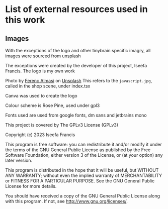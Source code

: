 # List of external resources used in this work

## Images

With the exceptions of the logo and other tinybrain specific imagry, all images were sourced from unsplash

The exceptions were created by the developer of this project, Iseefa Francis. The logo is my own work

Photo by <a href="https://unsplash.com/@flowforfrank?utm_source=unsplash&utm_medium=referral&utm_content=creditCopyText">Ferenc Almasi</a> on <a href="https://unsplash.com/photos/VPmMy8YA_cU?utm_source=unsplash&utm_medium=referral&utm_content=creditCopyText">Unsplash</a>
This refers to the `javascript.jpg`, called in the shop scene, under index.tsx

Canva was used to create the logo

Colour scheme is Rose Pine, used under gpl3

Fonts used are used from google fonts, dm sans and jetbrains mono

This project is covered by The GPLv3 License (GPLv3)

Copyright (c) 2023 Iseefa Francis

This program is free software: you can redistribute it and/or modify
it under the terms of the GNU General Public License as published by
the Free Software Foundation, either version 3 of the License, or
(at your option) any later version.

This program is distributed in the hope that it will be useful,
but WITHOUT ANY WARRANTY; without even the implied warranty of
MERCHANTABILITY or FITNESS FOR A PARTICULAR PURPOSE. See the
GNU General Public License for more details.

You should have received a copy of the GNU General Public License
along with this program. If not, see <http://www.gnu.org/licenses/>.
